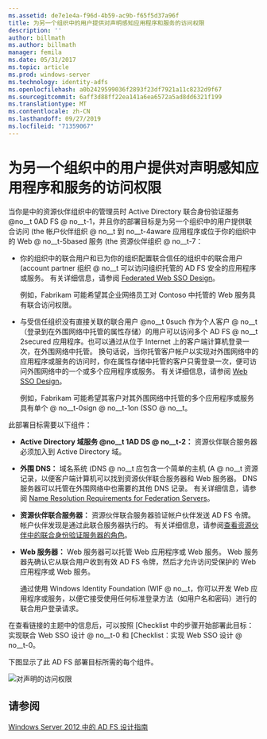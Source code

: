 ```yaml
---
ms.assetid: de7e1e4a-f96d-4b59-ac9b-f65f5d37a96f
title: 为另一个组织中的用户提供对声明感知应用程序和服务的访问权限
description: ''
author: billmath
ms.author: billmath
manager: femila
ms.date: 05/31/2017
ms.topic: article
ms.prod: windows-server
ms.technology: identity-adfs
ms.openlocfilehash: a0b2429599036f2893f23df7921a11c8232d9f67
ms.sourcegitcommit: 6aff3d88ff22ea141a6ea6572a5ad8dd6321f199
ms.translationtype: MT
ms.contentlocale: zh-CN
ms.lasthandoff: 09/27/2019
ms.locfileid: "71359067"
---
```

# <a name="provide-users-in-another-organization-access-to-your-claims-aware-applications-and-services"></a>为另一个组织中的用户提供对声明感知应用程序和服务的访问权限


当你是中的资源伙伴组织中的管理员时 Active Directory 联合身份验证服务 @no__t 0AD FS @ no__t-1，并且你的部署目标是为另一个组织中的用户提供联合访问 \(the 帐户伙伴组织 @ no__t 到 no__t-4aware 应用程序或位于你的组织中的 Web @ no__t-5based 服务 \(the 资源伙伴组织 @ no__t-7：  
  
-   你的组织中的联合用户和已为你的组织配置联合信任的组织中的联合用户 \(account partner 组织 @ no__t 可以访问组织托管的 AD FS 安全的应用程序或服务。 有关详细信息，请参阅 [Federated Web SSO Design](Federated-Web-SSO-Design.md)。  
  
    例如，Fabrikam 可能希望其企业网络员工对 Contoso 中托管的 Web 服务具有联合访问权限。  
  
-   与受信任组织没有直接关联的联合用户 @no__t 0such 作为个人客户 @ no__t （登录到在外围网络中托管的属性存储）的用户可以访问多个 AD FS @ no__t 2secured 应用程序。也可以通过从位于 Internet 上的客户端计算机登录一次，在外围网络中托管。 换句话说，当你托管客户帐户以实现对外围网络中的应用程序或服务的访问时，你在属性存储中托管的客户只需登录一次，便可访问外围网络中的一个或多个应用程序或服务。 有关详细信息，请参阅 [Web SSO Design](Web-SSO-Design.md)。  
  
    例如，Fabrikam 可能希望其客户对其外围网络中托管的多个应用程序或服务具有单个 @ no__t-0sign @ no__t-1on \(SSO @ no__t。  
  
此部署目标需要以下组件：  
  
-   **Active Directory 域服务 @no__t 1AD DS @ no__t-2：** 资源伙伴联合服务器必须加入到 Active Directory 域。  
  
-   **外围 DNS：** 域名系统 \(DNS @ no__t 应包含一个简单的主机 \(A @ no__t 资源记录，以便客户端计算机可以找到资源伙伴联合服务器和 Web 服务器。 DNS 服务器可以托管在外围网络中也需要的其他 DNS 记录。 有关详细信息，请参阅 [Name Resolution Requirements for Federation Servers](Name-Resolution-Requirements-for-Federation-Servers.md)。  
  
-   **资源伙伴联合服务器：** 资源伙伴联合服务器验证帐户伙伴发送 AD FS 令牌。 帐户伙伴发现是通过此联合服务器执行的。 有关详细信息，请参阅[查看资源伙伴中的联合身份验证服务器的角色](Review-the-Role-of-the-Federation-Server-in-the-Resource-Partner.md)。  
  
-   **Web 服务器：** Web 服务器可以托管 Web 应用程序或 Web 服务。 Web 服务器先确认它从联合用户收到有效 AD FS 令牌，然后才允许访问受保护的 Web 应用程序或 Web 服务。  
  
    通过使用 Windows Identity Foundation \(WIF @ no__t，你可以开发 Web 应用程序或服务，以便它接受使用任何标准登录方法（如用户名和密码）进行的联合用户登录请求。  
  
在查看链接的主题中的信息后，可以按照 [Checklist 中的步骤开始部署此目标：实现联合 Web SSO 设计 @ no__t-0 和 [Checklist：实现 Web SSO 设计 @ no__t-0。  
  
下图显示了此 AD FS 部署目标所需的每个组件。  
  
![对声明的访问权限](media/75358b16-2a6f-4e16-9cc4-b0e614480305.gif)  
  
## <a name="see-also"></a>请参阅
[Windows Server 2012 中的 AD FS 设计指南](AD-FS-Design-Guide-in-Windows-Server-2012.md)
